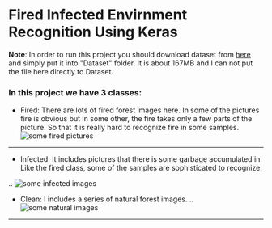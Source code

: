 # Fired Infected Envirnment Recognition Using Keras
**Note**: In order to run this project you should download dataset from [here](https://drive.google.com/file/d/1c1ADHs3uPMgQgoaAg36N--5-06FbFM23/view) and simply put it into "Dataset" folder. It is about 167MB and I can not put the file here directly to Dataset. 

### In this project we have 3 classes:
* Fired: There are lots of fired forest images here. In some of the pictures fire is obvious but in some other, the fire takes only a few parts of the picture. So that it is really hard to recognize fire in some samples. 
![some fired pictures ](https://drive.google.com/open?id=1ZozO6YYfYbVpegQ6uO-m_hmRBmYUq23E)
___
* Infected: It includes pictures that there is some garbage accumulated in. Like the fired class, some of the samples are sophisticated to recognize.

 .. ![some infected images](https://github.com/mohsenSohrabi/Fired_Infected_Envirnment_Recognition/blob/master/sample_images/infected_samples.JPG)
* Clean: I includes a series of natural forest images.
 .. ![some natural images](https://github.com/mohsenSohrabi/Fired_Infected_Envirnment_Recognition/blob/master/sample_images/clean_samples.jpg)
 ___
